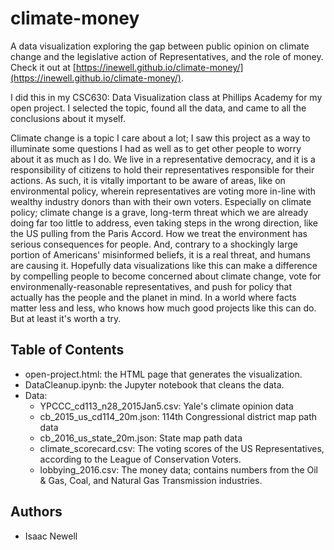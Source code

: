 # climate-money
A data visualization exploring the gap between public opinion on climate change and the legislative action of Representatives, and the role of money. Check it out at [https://inewell.github.io/climate-money/](https://inewell.github.io/climate-money/).

I did this in my CSC630: Data Visualization class at Phillips Academy for my open project. I selected the topic, found all the data, and came to all the conclusions about it myself. 

Climate change is a topic I care about a lot; I saw this project as a way to illuminate some questions I had as well as to get other people to worry about it as much as I do. We live in a representative democracy, and it is a responsibility of citizens to hold their representatives responsible for their actions. As such, it is vitally important to be aware of areas, like on environmental policy, wherein representatives are voting more in-line with wealthy industry donors than with their own voters. Especially on climate policy; climate change is a grave, long-term threat which we are already doing far too little to address, even taking steps in the wrong direction, like the US pulling from the Paris Accord. How we treat the environment has serious consequences for people. And, contrary to a shockingly large portion of Americans' misinformed beliefs, it is a real threat, and humans are causing it. Hopefully data visualizations like this can make a difference by compelling people to become concerned about climate change, vote for environmenally-reasonable representatives, and push for policy that actually has the people and the planet in mind. In a world where facts matter less and less, who knows how much good projects like this can do. But at least it's worth a try.

## Table of Contents
*   open-project.html: the HTML page that generates the visualization.
*   DataCleanup.ipynb: the Jupyter notebook that cleans the data.
*   Data:
    *   YPCCC_cd113_n28_2015Jan5.csv: Yale's climate opinion data
    *   cb_2015_us_cd114_20m.json: 114th Congressional district map path data
    *   cb_2016_us_state_20m.json: State map path data
    *   climate_scorecard.csv: The voting scores of the US Representatives, according to the League of Conservation Voters.
    *   lobbying_2016.csv: The money data; contains numbers from the Oil & Gas, Coal, and Natural Gas Transmission industries.
    
 ## Authors
 * Isaac Newell
